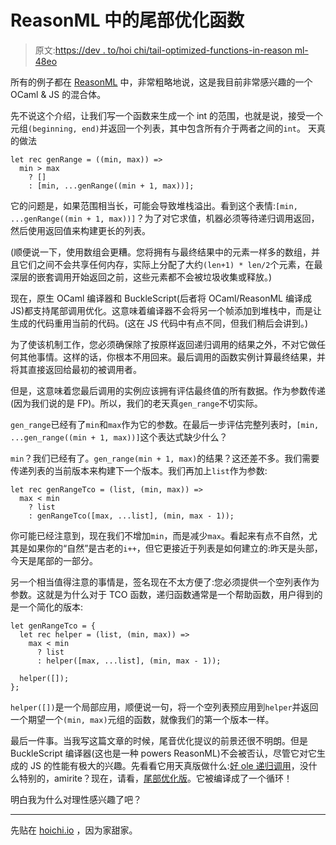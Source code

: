 # ReasonML 中的尾部优化函数

> 原文:[https://dev . to/hoi chi/tail-optimized-functions-in-reason ml-48eo](https://dev.to/hoichi/tail-optimized-functions-in-reasonml-48eo)

所有的例子都在 [ReasonML](https://reasonml.github.io) 中，非常粗略地说，这是我目前非常感兴趣的一个 OCaml & JS 的混合体。

先不说这个介绍，让我们写一个函数来生成一个 int 的范围，也就是说，接受一个元组`(beginning, end)`并返回一个列表，其中包含所有介于两者之间的`int`。
天真的做法

```
let rec genRange = ((min, max)) =>
  min > max
    ? []
    : [min, ...genRange((min + 1, max))]; 
```

它的问题是，如果范围相当长，可能会导致堆栈溢出。看到这个表情:`[min, ...genRange((min + 1, max))]`？为了对它求值，机器必须等待递归调用返回，然后使用返回值来构建更长的列表。

(顺便说一下，使用数组会更糟。您将拥有与最终结果中的元素一样多的数组，并且它们之间不会共享任何内存，实际上分配了大约`(len+1) * len/2`个元素，在最深层的嵌套调用开始返回之前，这些元素都不会被垃圾收集或释放。)

现在，原生 OCaml 编译器和 BuckleScript(后者将 OCaml/ReasonML 编译成 JS)都支持尾部调用优化。这意味着编译器不会将另一个帧添加到堆栈中，而是让生成的代码重用当前的代码。(这在 JS 代码中有点不同，但我们稍后会讲到。)

为了使该机制工作，您必须确保除了按原样返回递归调用的结果之外，不对它做任何其他事情。这样的话，你根本不用回来。最后调用的函数实例计算最终结果，并将其直接返回给最初的被调用者。

但是，这意味着您最后调用的实例应该拥有评估最终值的所有数据。作为参数传递(因为我们说的是 FP)。所以，我们的老天真`gen_range`不切实际。

`gen_range`已经有了`min`和`max`作为它的参数。在最后一步评估完整列表时，`[min, ...gen_range((min + 1, max))]`这个表达式缺少什么？

`min`？我们已经有了。`gen_range(min + 1, max)`的结果？这还差不多。我们需要传递列表的当前版本来构建下一个版本。我们再加上`list`作为参数:

```
let rec genRangeTco = (list, (min, max)) =>
  max < min
    ? list
    : genRangeTco([max, ...list], (min, max - 1)); 
```

你可能已经注意到，现在我们不增加`min`，而是减少`max`。看起来有点不自然，尤其是如果你的“自然”是古老的`i++`，但它更接近于列表是如何建立的:昨天是头部，今天是尾部的一部分。

另一个相当值得注意的事情是，签名现在不太方便了:您必须提供一个空列表作为参数。这就是为什么对于 TCO 函数，递归函数通常是一个帮助函数，用户得到的是一个简化的版本:

```
let genRangeTco = {
  let rec helper = (list, (min, max)) =>
    max < min
      ? list
      : helper([max, ...list], (min, max - 1));

  helper([]);
}; 
```

`helper([])`是一个局部应用，顺便说一句，将一个空列表预应用到`helper`并返回一个期望一个`(min, max)`元组的函数，就像我们的第一个版本一样。

最后一件事。当我写这篇文章的时候，尾音优化提议的前景还很不明朗。但是 BuckleScript 编译器(这也是一种 powers ReasonML)不会被否认，尽管它对它生成的 JS 的性能有极大的兴趣。先看看它用天真版做什么:[好 ole 递归调用](https://reasonml.github.io/en/try?rrjsx=true&reason=DYUwLgBATiDGEHMQDsBKBDZSIF4IAp8BbAS2QBoIj0APASjtwD4AoCKsiJq2t9iAPwQA2gF0+7AFwjSFCADpFSNJiSFZEANQQAjJWr06ogNwsgA)，没什么特别的，amirite？现在，请看，[尾部优化版](https://reasonml.github.io/en/try?rrjsx=true&reason=DYUwLgBA5iB2BKBDWMAqBjA9hAvBA3gFAQSiQBOI6EAFiMAA4jm4QAUwAlgM5gA07ALadYAwYgAeASim4AfMRIRxEiAB5lIxUogB+UjzDalALlr0m5NgG0VAgHSOuvALoC2w0cskQAtBABGGQBuQkU6RmYbFylQgF9QoA)。它被编译成了一个循环！

明白我为什么对理性感兴趣了吧？

* * *

先贴在 [hoichi.io](https://hoichi.io) ，因为家甜家。